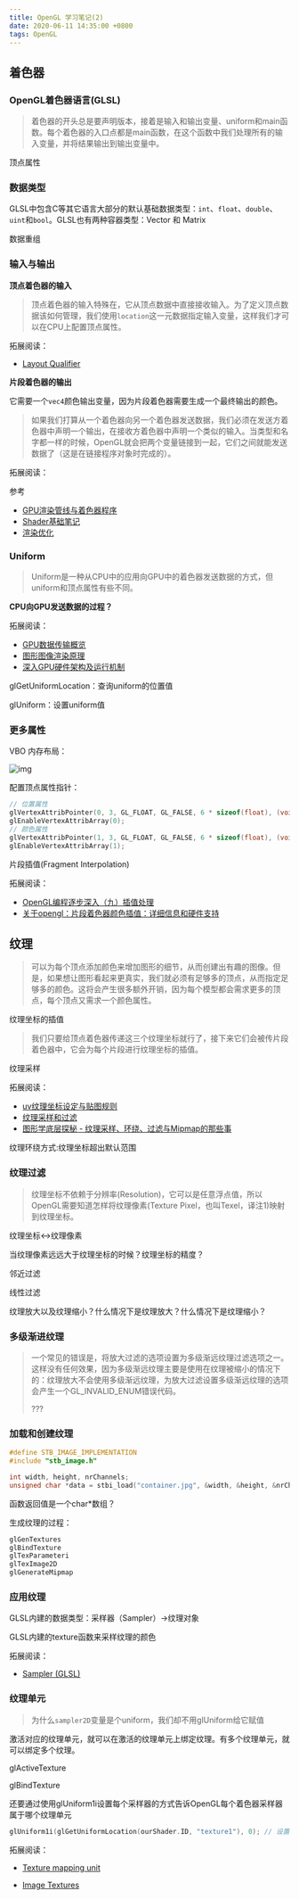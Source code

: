 ```yaml
---
title: OpenGL 学习笔记(2)
date: 2020-06-11 14:35:00 +0800
tags: OpenGL
---
```


## 着色器

### OpenGL着色器语言(GLSL)

> 着色器的开头总是要声明版本，接着是输入和输出变量、uniform和main函数。每个着色器的入口点都是main函数，在这个函数中我们处理所有的输入变量，并将结果输出到输出变量中。

顶点属性

### 数据类型

GLSL中包含C等其它语言大部分的默认基础数据类型：`int`、`float`、`double`、`uint`和`bool`。GLSL也有两种容器类型：Vector 和 Matrix

数据重组

### 输入与输出

**顶点着色器的输入**

> 顶点着色器的输入特殊在，它从顶点数据中直接接收输入。为了定义顶点数据该如何管理，我们使用`location`这一元数据指定输入变量，这样我们才可以在CPU上配置顶点属性。

拓展阅读：

- [Layout Qualifier](https://www.khronos.org/opengl/wiki/Layout_Qualifier_(GLSL))

**片段着色器的输出**

它需要一个`vec4`颜色输出变量，因为片段着色器需要生成一个最终输出的颜色。

> 如果我们打算从一个着色器向另一个着色器发送数据，我们必须在发送方着色器中声明一个输出，在接收方着色器中声明一个类似的输入。当类型和名字都一样的时候，OpenGL就会把两个变量链接到一起，它们之间就能发送数据了（这是在链接程序对象时完成的）。

拓展阅读：

参考

- [GPU渲染管线与着色器程序](https://blog.csdn.net/qq_34552886/article/details/90573207)
- [Shader基础笔记](https://blog.csdn.net/Vermouthstx/article/details/79886046)
- [渲染优化](https://zhuanlan.zhihu.com/p/58694744)

### Uniform

> Uniform是一种从CPU中的应用向GPU中的着色器发送数据的方式，但uniform和顶点属性有些不同。

**CPU向GPU发送数据的过程？**

拓展阅读：

- [GPU数据传输概览](https://zhuanlan.zhihu.com/p/74217534)
- [图形图像渲染原理](http://chuquan.me/2018/08/26/graphics-rending-principle-gpu/)
- [深入GPU硬件架构及运行机制](https://www.cnblogs.com/timlly/p/11471507.html)

glGetUniformLocation：查询uniform的位置值

glUniform：设置uniform值

### 更多属性

VBO 内存布局：

![img](https://learnopengl-cn.github.io/img/01/05/vertex_attribute_pointer_interleaved.png)

配置顶点属性指针：

```C++
// 位置属性
glVertexAttribPointer(0, 3, GL_FLOAT, GL_FALSE, 6 * sizeof(float), (void*)0);
glEnableVertexAttribArray(0);
// 颜色属性
glVertexAttribPointer(1, 3, GL_FLOAT, GL_FALSE, 6 * sizeof(float), (void*)(3* sizeof(float)));
glEnableVertexAttribArray(1);
```

片段插值(Fragment Interpolation)

拓展阅读：

- [OpenGL编程逐步深入（九）插值处理](https://blog.csdn.net/Rongbo_J/article/details/45270379)
- [关于opengl：片段着色器颜色插值：详细信息和硬件支持](https://www.codenong.com/21942010/)



## 纹理

> 可以为每个顶点添加颜色来增加图形的细节，从而创建出有趣的图像。但是，如果想让图形看起来更真实，我们就必须有足够多的顶点，从而指定足够多的颜色。这将会产生很多额外开销，因为每个模型都会需求更多的顶点，每个顶点又需求一个颜色属性。

纹理坐标的插值

> 我们只要给顶点着色器传递这三个纹理坐标就行了，接下来它们会被传片段着色器中，它会为每个片段进行纹理坐标的插值。

纹理采样

拓展阅读：

- [uv纹理坐标设定与贴图规则](https://www.cnblogs.com/jenry/p/4083415.html)
- [纹理采样和过滤](https://blog.csdn.net/zxx43/article/details/48416781)
- [图形学底层探秘 - 纹理采样、环绕、过滤与Mipmap的那些事](https://zhuanlan.zhihu.com/p/143377682)

纹理环绕方式:纹理坐标超出默认范围

### 纹理过滤

> 纹理坐标不依赖于分辨率(Resolution)，它可以是任意浮点值，所以OpenGL需要知道怎样将纹理像素(Texture Pixel，也叫Texel，译注1)映射到纹理坐标。

纹理坐标<->纹理像素

当纹理像素远远大于纹理坐标的时候？纹理坐标的精度？

邻近过滤

线性过滤

纹理放大以及纹理缩小？什么情况下是纹理放大？什么情况下是纹理缩小？

### 多级渐进纹理

> 一个常见的错误是，将放大过滤的选项设置为多级渐远纹理过滤选项之一。这样没有任何效果，因为多级渐远纹理主要是使用在纹理被缩小的情况下的：纹理放大不会使用多级渐远纹理，为放大过滤设置多级渐远纹理的选项会产生一个GL_INVALID_ENUM错误代码。
>
> ???



### 加载和创建纹理

```C++
#define STB_IMAGE_IMPLEMENTATION
#include "stb_image.h"

int width, height, nrChannels;
unsigned char *data = stbi_load("container.jpg", &width, &height, &nrChannels, 0);
```

函数返回值是一个char*数组？

生成纹理的过程：

```C++
glGenTextures
glBindTexture
glTexParameteri
glTexImage2D
glGenerateMipmap
```

### 应用纹理

GLSL内建的数据类型：采样器（Sampler）->纹理对象

GLSL内建的texture函数来采样纹理的颜色

拓展阅读：

- [Sampler (GLSL)](https://www.khronos.org/opengl/wiki/Sampler_(GLSL))

### 纹理单元

> 为什么`sampler2D`变量是个uniform，我们却不用glUniform给它赋值

激活对应的纹理单元，就可以在激活的纹理单元上绑定纹理。有多个纹理单元，就可以绑定多个纹理。

glActiveTexture

glBindTexture

还要通过使用glUniform1i设置每个采样器的方式告诉OpenGL每个着色器采样器属于哪个纹理单元

```C++
glUniform1i(glGetUniformLocation(ourShader.ID, "texture1"), 0); // 设置采样器texture1对应纹理单元0:GL_TEXTURE0
```

拓展阅读：

- [Texture mapping unit](https://en.wikipedia.org/wiki/Texture_mapping_unit)

- [Image Textures](http://math.hws.edu/graphicsbook/c6/s4.html)